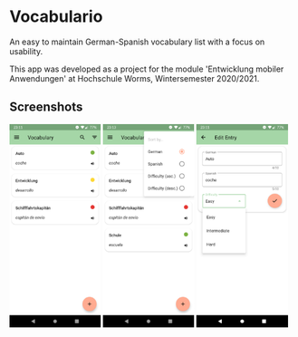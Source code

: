 # Vocabulario
An easy to maintain German-Spanish vocabulary list with a focus on usability.

This app was developed as a project for the module 'Entwicklung mobiler Anwendungen' at Hochschule Worms, Wintersemester 2020/2021.

## Screenshots
<img src="/screenshots/s1.png" width="32%"/> 
<img src="/screenshots/s2.png" width="32%"/> 
<img src="/screenshots/s3.png" width="32%"/> 
